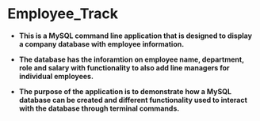 # Employee_Track
- **This is a MySQL command line application that is designed to display a company database with employee information.**

- **The database has the inforamtion on employee name, department, role and salary with functionality to also add line managers for individual employees.**

- **The purpose of the application is to demonstrate how a MySQL database can be created and different functionality used to interact with the database through terminal commands.**

